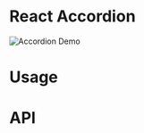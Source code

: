 # React Accordion

![Accordion Demo](https://cdn.fbsbx.com/v/t59.2708-21/94098264_539164163461647_6846296569835159552_n.gif?_nc_cat=100&fallback=1&_nc_sid=041f46&_nc_oc=AQnQqRhu_DCdRgGkywECWRtJkXmuyAoHebFP5Wp92kJAXmRTf_LAwnj0LK4ciITt61k&_nc_ht=cdn.fbsbx.com&oh=2de87735af54d33a8d0fd976f655bc49&oe=5EA1EA2A)

# Usage

# API
